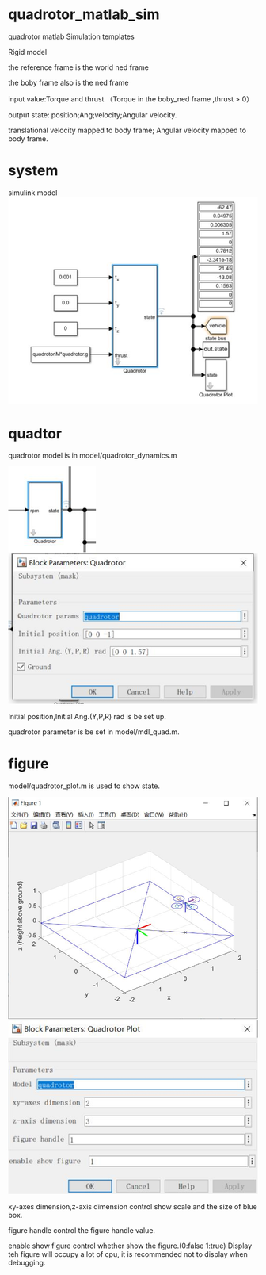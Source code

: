 # quadrotor_matlab_sim
quadrotor matlab Simulation templates

Rigid model

the reference frame is the world ned frame

the boby frame also is the ned frame

input value:Torque and thrust （Torque in the boby_ned frame ,thrust > 0）

output state: position;Ang;velocity;Angular velocity.

translational velocity mapped to body frame;
Angular velocity mapped to body frame.
# system
simulink model
![](fig/sys.jpg)

# quadtor
quadrotor model is in model/quadrotor_dynamics.m

![](fig/quadrotor.jpg)
![](fig/quadrotor_mask.jpg)

Initial position,Initial Ang.(Y,P,R) rad is be set up.

quadrotor parameter is be set in model/mdl_quad.m.


# figure
 model/quadrotor_plot.m is used  to  show state.

![](fig/show_state.jpg)
![](fig/show_state_mask.jpg)

xy-axes dimension,z-axis dimension  control show scale and the size of blue box.

figure handle control the figure handle value.

enable show figure control whether show the figure.(0:false 1:true) Display teh figure will occupy a lot of cpu,
it is recommended not to display when debugging. 


